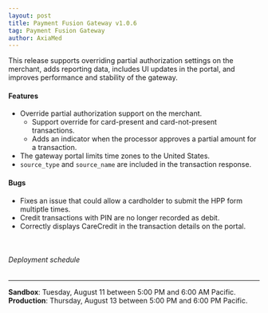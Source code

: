```yaml
---
layout: post
title: Payment Fusion Gateway v1.0.6
tag: Payment Fusion Gateway
author: AxiaMed
---
```


This release supports overriding partial authorization settings on the merchant, adds reporting data, includes UI updates in the portal, and improves performance and stability of the gateway. 

#### Features
* Override partial authorization support on the merchant.
    * Support override for card-present and card-not-present transactions.
    * Adds an indicator when the processor approves a partial amount for a transaction.
* The gateway portal limits time zones to the United States.
* `source_type` and `source_name` are included in the transaction response.


#### Bugs
* Fixes an issue that could allow a cardholder to submit the HPP form multiptle times.
* Credit transactions with PIN are no longer recorded as debit.
* Correctly displays CareCredit in the transaction details on the portal. 

&nbsp;  
###### Deployment schedule
* * *
**Sandbox**: Tuesday, August 11 between 5:00 PM and 6:00 AM Pacific.
<br>
**Production**: Thursday, August 13 between 5:00 PM and 6:00 PM Pacific.
